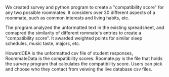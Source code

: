 We created survey and python program to create a "compatibility score" for any two possible roommates. It considers over 30 different aspects of a roommate, such as common interests and living habits, etc. 


The program analyzed the unformatted text in the existing spreadsheet, and comapred the similarity of different rommate's entries to create a "compatibility score". It awarded weighted points for similar sleep schedules, music taste, majors, etc.

HowardCEA is the unformatted csv file of student responses, RoommateData is the compatibility scores. 
Roomate.py is the file that holds the survery program that calculates the compatibility score. Users can pick and choose who they contact from veiwing the live database csv files. 
